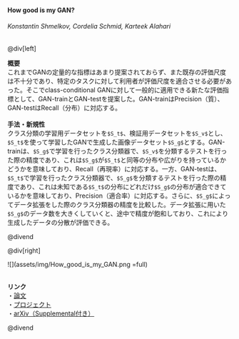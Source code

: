 #### How good is my GAN?
###### Konstantin Shmelkov, Cordelia Schmid, Karteek Alahari

@div[left]

__概要__<br>
これまでGANの定量的な指標はあまり提案されておらず、また既存の評価尺度は不十分であり、特定のタスクに対して利用者が評価尺度を適合させる必要があった。そこでclass-conditional GANに対して一般的に適用できる新たな評価指標として、GAN-trainとGAN-testを提案した。GAN-trainはPrecision（質）、GAN-testはRecall（分布）に対応する。<br>
<br>
__手法・新規性__<br>
クラス分類の学習用データセットを`$S_t$`、検証用データセットを`$S_v$`とし、`$S_t$`を使って学習したGANで生成した画像データセット`$S_g$`とする。GAN-trainは、`$S_g$`で学習を行ったクラス分類器で、`$S_v$`を分類するテストを行った際の精度であり、これは`$S_g$`が`$S_t$`と同等の分布や広がりを持っているかどうかを意味しており、Recall（再現率）に対応する。一方、GAN-testは、`$S_t$`で学習を行ったクラス分類器で、`$S_g$`を分類するテストを行った際の精度であり、これは未知である`$S_t$`の分布にどれだけ`$S_g$`の分布が適合できているかを意味しており、Precision（適合率）に対応する。さらに、`$S_g$`によってデータ拡張をした際のクラス分類器の精度を比較した。データ拡張に用いた`$S_g$`のデータ数を大きくしていくと、途中で精度が飽和しており、これにより生成したデータの分散が評価できる。<br>


@divend

@div[right]

![](assets/img/How_good_is_my_GAN.png =full)<br>
<br>

__リンク__<br>
・[論文](http://openaccess.thecvf.com/content_ECCV_2018/papers/Konstantin_Shmelkov_How_good_is_ECCV_2018_paper.pdf)<br>
・[プロジェクト](http://thoth.inrialpes.fr/research/ganeval/)<br>
・[arXiv（Supplemental付き）](https://arxiv.org/pdf/1807.09499.pdf)

@divend